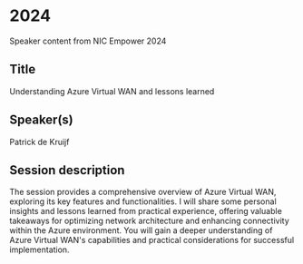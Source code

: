 # 2024

Speaker content from NIC Empower 2024

## Title

Understanding Azure Virtual WAN and lessons learned

## Speaker(s)

Patrick de Kruijf

## Session description

The session provides a comprehensive overview of Azure Virtual WAN, exploring its key features and functionalities. I will share some personal insights and lessons learned from practical experience, offering valuable takeaways for optimizing network architecture and enhancing connectivity within the Azure environment. You will gain a deeper understanding of Azure Virtual WAN's capabilities and practical considerations for successful implementation.
